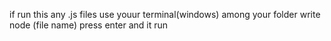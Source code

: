 if run this any .js files use youur terminal(windows) among your folder write node (file name) press enter and it run  
